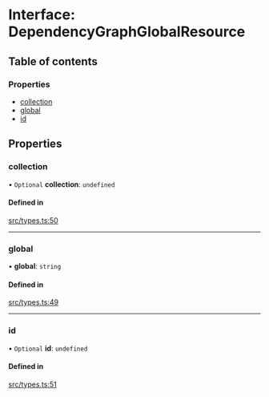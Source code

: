 # Interface: DependencyGraphGlobalResource

## Table of contents

### Properties

- [collection](DependencyGraphGlobalResource.md#collection)
- [global](DependencyGraphGlobalResource.md#global)
- [id](DependencyGraphGlobalResource.md#id)

## Properties

### collection

• `Optional` **collection**: `undefined`

#### Defined in

[src/types.ts:50](https://github.com/GeorgeHulpoi/payload-dependencies-graph/blob/e996cfd/src/types.ts#L50)

___

### global

• **global**: `string`

#### Defined in

[src/types.ts:49](https://github.com/GeorgeHulpoi/payload-dependencies-graph/blob/e996cfd/src/types.ts#L49)

___

### id

• `Optional` **id**: `undefined`

#### Defined in

[src/types.ts:51](https://github.com/GeorgeHulpoi/payload-dependencies-graph/blob/e996cfd/src/types.ts#L51)
